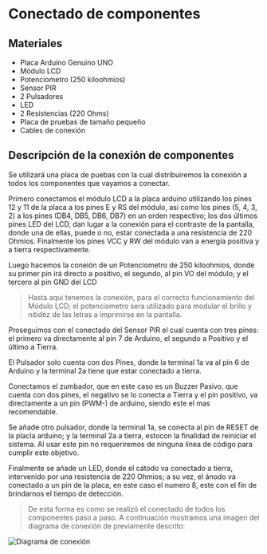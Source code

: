 # Conectado de componentes

## Materiales
- Placa Arduino Genuino UNO
- Módulo LCD
- Potenciometro (250 kiloohmios)
- Sensor PIR
- 2 Pulsadores
- LED
- 2 Resistencias (220 Ohms)
- Placa de pruebas de tamaño pequeño
- Cables de conexión

## Descripción de la conexión de componentes
Se utilizará una placa de puebas con la cual distribuiremos la conexión a todos los componentes que vayamos a conectar.

Primero conectamos el módulo LCD a la placa arduino
utilizando los pines 12 y 11 de la placa a los pines E y RS del módulo, asi como los pines (5, 4, 3, 2) a los pines (DB4, DB5, DB6, DB7) en un orden respectivo; los dos últimos pines LED del LCD, dan lugar a la conexión para el contraste de la pantalla, donde una de ellas,  puede o no, estar conectada a una resistencia de 220 Ohmios. Finalmente los pines VCC y RW del módulo van a energía positiva y a tierra respectivamente.

Luego hacemos la coneión de un Potenciometro de 250 kiloohmios, donde su primer pin irá directo a positivo, el segundo, al pin VO del módulo; y el tercero al pin GND del LCD

> Hasta aqui tenemos la conexión, para el correcto funcionamiento del Módulo LCD; el potenciometro sera utilizado para modular el brillo y nitidéz de las letras a imprimirse en la pantalla.

Proseguimos con el conectado del Sensor PIR el cual cuenta con tres pines: el primero va directamente al pin 7 de Arduino, el segundo a Positivo y el último a Tierra.

El Pulsador solo cuenta con dos Pines, donde la terminal 1a va al pin 6 de Arduino y la terminal 2a tiene que estar conectado a tierra.

Conectamos el zumbador, que en este caso es un Buzzer Pasivo, que cuenta con dos pines, el negativo se lo conecta a Tierra y el pin positivo, va directamente a un pin (PWM-) de arduino, siendo este el mas recomendable.

Se añade otro pulsador, donde la terminal 1a, se conecta al pin de RESET de la placla arduino; y la terminal 2a a tierra, estocon la finalidad de reiniciar el sistema. Al usar este pin no requeriremos de ninguna línea de código para cumplir este objetivo.

 Finalmente se añade un LED, donde el cátodo va conectado a tierra, intervenido por una resistencia de 220 Ohmios; a su vez, el ánodo va conectado a un pin de la placa, en este caso el numero 8, este con el fin de brindarnos el tiempo de detección.

> De esta forma es como se realizó el conectado de todos los componentes paso a paso. A continuación mostramos una imagen del diagrama de conexión de previamente descrito:

![Diagrama de conexión](https://1.bp.blogspot.com/-HlYCAMisxto/X0CR_Ga1aeI/AAAAAAAAAPQ/R7v6UtTaB945iJSYJmY6U9chMgI5OIk-wCNcBGAsYHQ/s640/IMG-20200820-WA0015.jpg "Sistema LAEC reference")